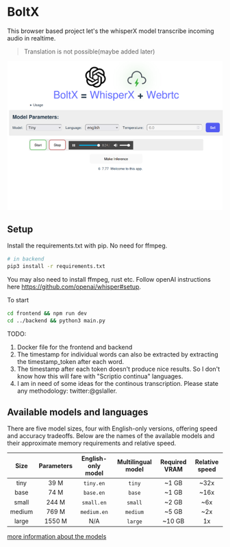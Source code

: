 # BoltX

This browser based project let's the whisperX model transcribe incoming audio in realtime.

> Translation is not possible(maybe added later)

![Screenshot](assets/screenshot.png)

## Setup

Install the requirements.txt with pip. No need for ffmpeg.

```bash
# in backend
pip3 install -r requirements.txt
```
You may also need to install ffmpeg, rust etc. Follow openAI instructions here https://github.com/openai/whisper#setup.

To start

```bash
cd frontend && npm run dev
cd ../backend && python3 main.py
```

TODO:

1. Docker file for the frontend and backend
2. The timestamp for individual words can also be extracted by extracting the timestamp_token after each word.
  1. The timestamp after each token doesn't produce nice results. So I don't know how this will fare with "Scriptio continua" languages.  
4. I am in need of some ideas for the continous transcription. Please state any methodology: twitter:@gslaller.

## Available models and languages

There are five model sizes, four with English-only versions, offering speed and accuracy tradeoffs. Below are the names of the available models and their approximate memory requirements and relative speed.

|  Size  | Parameters | English-only model | Multilingual model | Required VRAM | Relative speed |
| :----: | :--------: | :----------------: | :----------------: | :-----------: | :------------: |
|  tiny  |    39 M    |     `tiny.en`      |       `tiny`       |     ~1 GB     |      ~32x      |
|  base  |    74 M    |     `base.en`      |       `base`       |     ~1 GB     |      ~16x      |
| small  |   244 M    |     `small.en`     |      `small`       |     ~2 GB     |      ~6x       |
| medium |   769 M    |    `medium.en`     |      `medium`      |     ~5 GB     |      ~2x       |
| large  |   1550 M   |        N/A         |      `large`       |    ~10 GB     |       1x       |

[more information about the models](model-card.md)
